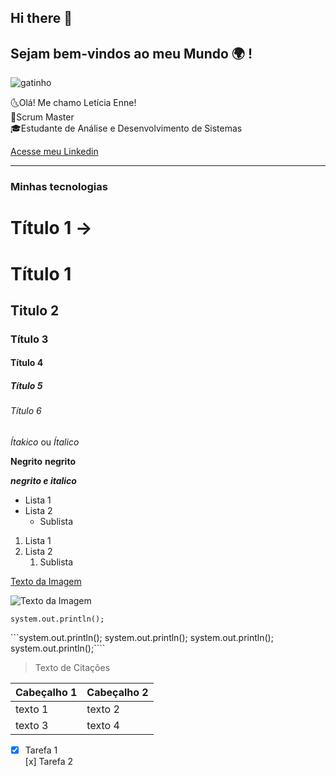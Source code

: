 ## Hi there 👋

## Sejam bem-vindos ao meu Mundo 🌍 !


![gatinho](https://www.chaostheoryclass.com/uploads/1/3/1/2/131225291/cat-typing_1.gif)

🌜Olá! Me chamo Letícia Enne!<br>
🎯Scrum Master <br>
🎓Estudante de Análise e Desenvolvimento de Sistemas

[Acesse meu Linkedin](https://www.linkedin.com/in/let%C3%ADcia-enne-61b4b523b/)






-----

### Minhas tecnologias



# Título 1 -> <h1>Título 1 </h1>
## Titulo 2 
### Título 3
#### Título 4 
##### Título 5
###### Título 6 

*Ítakico* ou _Ítalico_ 

**Negrito** __negrito__

___negrito e italico___ 

- Lista 1 
- Lista 2 
  - Sublista 

1. Lista 1 
2. Lista 2 
     1. Sublista

[Texto da Imagem](https://www.bing.com/images/search?view=detailV2&ccid=nm7gNMOl&id=38C3195593F97113805210184193D3A0B3510315&thid=OIP.nm7gNMOlCyhxP-jJy1g91QHaEo&mediaurl=https%3a%2f%2fi.pinimg.com%2foriginals%2f78%2feb%2f20%2f78eb20ab2d52aabe3e2ce4d33ceea85a.jpg&cdnurl=https%3a%2f%2fth.bing.com%2fth%2fid%2fR.9e6ee034c3a50b28713fe8c9cb583dd5%3frik%3dFQNRs6DTk0EYEA%26pid%3dImgRaw%26r%3d0&exph=1600&expw=2560&q=imagem&simid=608034110236999981&FORM=IRPRST&ck=D5BC9E64AE6382790B0DC754A375A43B&selectedIndex=8&itb=0)    

![Texto da Imagem](https://www.bing.com/images/search?view=detailV2&ccid=P4DMuIBe&id=38C3195593F97113805253E3ACB97ECF31366FD6&thid=OIP.P4DMuIBeaquqp4D0uCtMawHaEK&mediaurl=https%3a%2f%2fpng.pngtree.com%2fback_origin_pic%2f04%2f06%2f56%2fc16a17e4484e1bdf02d1d83fdc19461c.jpg&cdnurl=https%3a%2f%2fth.bing.com%2fth%2fid%2fR.3f80ccb8805e6aabaaa780f4b82b4c6b%3frik%3d1m82Mc9%252buazjUw%26pid%3dImgRaw%26r%3d0&exph=2000&expw=3557&q=imagem&simid=608032624107941591&FORM=IRPRST&ck=30A7FEEFCA4CC927321B30504EEDD2DE&selectedIndex=0&itb=0)
   
`system.out.println();`

```system.out.println(); system.out.println(); system.out.println(); system.out.println();````

> Texto de Citações 

| Cabeçalho 1 | Cabeçalho 2 | 
|-------------|-------------|
| texto 1     |  texto 2    |
| texto 3     | texto 4     |

- [x] Tarefa 1 <br>[x] Tarefa 2 


<!--
**letyenne/letyenne** is a ✨ _special_ ✨ repository because its `README.md` (this file) appears on your GitHub profile.

Here are some ideas to get you started:

- 🔭 I’m currently working on ...
- 🌱 I’m currently learning ...
- 👯 I’m looking to collaborate on ...
- 🤔 I’m looking for help with ...
- 💬 Ask me about ...
- 📫 How to reach me: ...
- 😄 Pronouns: ...
- ⚡ Fun fact: ...
-->

